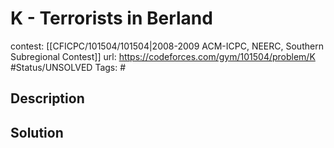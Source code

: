 # K - Terrorists in Berland

contest: [[CFICPC/101504/101504|2008-2009 ACM-ICPC, NEERC, Southern Subregional Contest]]
url: https://codeforces.com/gym/101504/problem/K
#Status/UNSOLVED
Tags: #

## Description

## Solution

